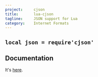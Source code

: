 ```yaml
---
project:     cjson
title:       lua-cjson
tagline:     JSON support for Lua
category:    Internet Formats
---
```


## `local json = require'cjson'`

## Documentation

It's [here](http://www.kyne.com.au/~mark/software/lua-cjson-manual.html#_api_functions).
